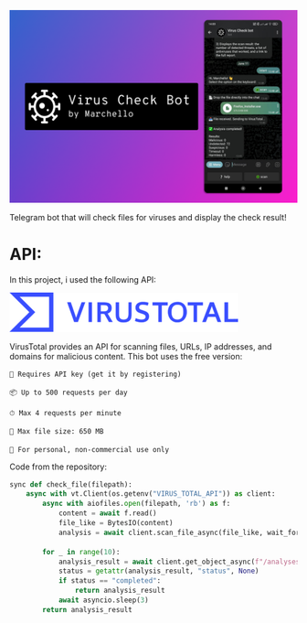 ![prew](./imgs/prew.png)

Telegram bot that will check files for viruses and display the check result!

# API:
In this project, i used the following API:

![Virustotal](./imgs/virustotal-logo-freelogovectors.net_-400x69-2864668405.png)

VirusTotal provides an API for scanning files, URLs, IP addresses, and domains for malicious content. This bot uses the free version:

    🔑 Requires API key (get it by registering)

    📦 Up to 500 requests per day

    ⏱ Max 4 requests per minute

    📁 Max file size: 650 MB

    🚫 For personal, non-commercial use only

Code from the repository:
```python
sync def check_file(filepath):
    async with vt.Client(os.getenv("VIRUS_TOTAL_API")) as client:
        async with aiofiles.open(filepath, 'rb') as f:
            content = await f.read()
            file_like = BytesIO(content)
            analysis = await client.scan_file_async(file_like, wait_for_completion=True)

        for _ in range(10):
            analysis_result = await client.get_object_async(f"/analyses/{analysis.id}")
            status = getattr(analysis_result, "status", None)
            if status == "completed":
                return analysis_result
            await asyncio.sleep(3)
        return analysis_result
```